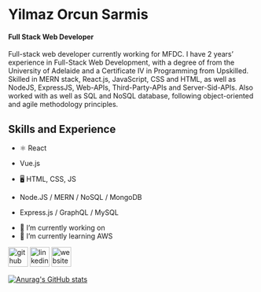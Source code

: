 # Yilmaz Orcun Sarmis
#### Full Stack Web Developer 
Full-stack web developer currently working for MFDC. I have 2 years’ experience in Full-Stack Web Development, with a degree of from the University of Adelaide and a Certificate IV in Programming from Upskilled. Skilled in MERN stack, React.js, JavaScript, CSS and HTML, as well as NodeJS, ExpressJS, Web-APIs, Third-Party-APIs and Server-Sid-APIs. Also worked with as well as SQL and NoSQL database, following object-oriented and agile methodology principles.

## Skills and Experience
* ⚛ React 
*  Vue.js
* 🖥 HTML, CSS, JS

* Node.JS / MERN / NoSQL / MongoDB
* Express.js / GraphQL / MySQL

- 🔭 I’m currently working on  
- 🌱 I’m currently learning AWS 

[<img src='https://cdn.jsdelivr.net/npm/simple-icons@3.0.1/icons/github.svg' alt='github' height='40'>](https://github.com/orcunSarmis)  [<img src='https://cdn.jsdelivr.net/npm/simple-icons@3.0.1/icons/linkedin.svg' alt='linkedin' height='40'>](https://www.linkedin.com/in/https://www.linkedin.com/in/yorcun-sarmis//)  [<img src='https://cdn.jsdelivr.net/npm/simple-icons@3.0.1/icons/icloud.svg' alt='website' height='40'>](https://orcunsarmis.github.io/React-Portfolio/)  

[![Anurag's GitHub stats](https://github-readme-stats.vercel.app/api?username=orcunSarmis)](https://github.com/anuraghazra/github-readme-stats)
